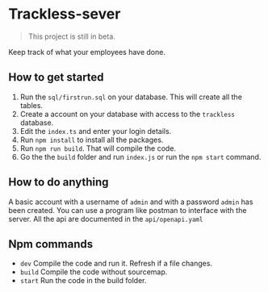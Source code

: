 # Trackless-sever

> This project is still in beta.

Keep track of what your employees have done.

## How to get started

 1. Run the `sql/firstrun.sql` on your database. This will create all the tables.
 2. Create a account on your database with access to the `trackless` database.
 3. Edit the `index.ts` and enter your login details.
 4. Run `npm install` to install all the packages.
 5. Run `npm run build`. That will compile the code.
 6. Go the the `build` folder and run `index.js` or run the `npm start` command.

## How to do anything

A basic account with a username of `admin` and with a password `admin` has been created.
You can use a program like postman to interface with the server.
All the api are documented in the `api/openapi.yaml`

## Npm commands

 - `dev` Compile the code and run it. Refresh if a file changes.
 - `build` Compile the code without sourcemap.
 - `start` Run the code in the build folder.